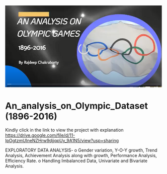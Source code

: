 ![logo](https://github.com/hi-rajdeep/An_analysis_on_Olympic_Dataset/blob/main/cover%20pic.png)

# An_analysis_on_Olympic_Dataset (1896-2016)

Kindly click in the link to view the project with explanation
https://drive.google.com/file/d/11-IpOgtzmUIneNZHrw9djjqpUy_9A1N5/view?usp=sharing

EXPLORATORY DATA ANALYSIS-
o Gender variation, Y-O-Y growth, Trend Analysis, Achievement Analysis along with growth, Performance Analysis, Efficiency Rate.
o Handling Imbalanced Data, Univariate and Bivariate Analysis.
